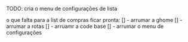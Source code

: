 



TODO:
 cria o menu de configurações de lista

o que falta para a list de compras ficar pronta:
   [] - arrumar a ghome 
   [] - arrumar a rotas 
   [] - arruamr a code base
   [] - arrumar o menu de configurações



